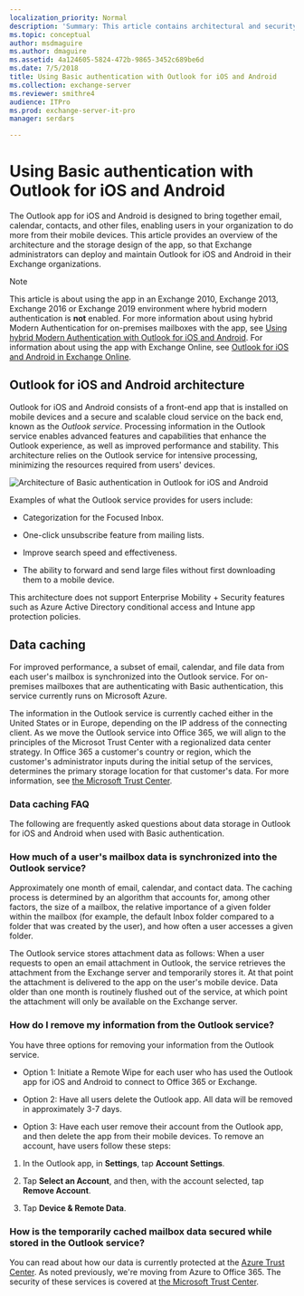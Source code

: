 ```yaml
---
localization_priority: Normal
description: 'Summary: This article contains architectural and security information for administrators about Outlook for iOS and Android in an Exchange Server 2016 or Exchange Server 2019 on-premises environment when the app uses Basic authentication.'
ms.topic: conceptual
author: msdmaguire
ms.author: dmaguire
ms.assetid: 4a124605-5824-472b-9865-3452c689be6d
ms.date: 7/5/2018
title: Using Basic authentication with Outlook for iOS and Android
ms.collection: exchange-server
ms.reviewer: smithre4
audience: ITPro
ms.prod: exchange-server-it-pro
manager: serdars

---
```


# Using Basic authentication with Outlook for iOS and Android

The Outlook app for iOS and Android is designed to bring together email, calendar, contacts, and other files, enabling users in your organization to do more from their mobile devices. This article provides an overview of the architecture and the storage design of the app, so that Exchange administrators can deploy and maintain Outlook for iOS and Android in their Exchange organizations.

>[!NOTE]
> This article is about using the app in an Exchange 2010, Exchange 2013, Exchange 2016 or Exchange 2019 environment where hybrid modern authentication is **not** enabled. For more information about using hybrid Modern Authentication for on-premises mailboxes with the app, see [Using hybrid Modern Authentication with Outlook for iOS and Android](use-hybrid-modern-auth.md). For information about using the app with Exchange Online, see [Outlook for iOS and Android in Exchange Online](https://go.microsoft.com/fwlink/p/?linkid=845477).

## Outlook for iOS and Android architecture

Outlook for iOS and Android consists of a front-end app that is installed on mobile devices and a secure and scalable cloud service on the back end, known as the *Outlook service*. Processing information in the Outlook service enables advanced features and capabilities that enhance the Outlook experience, as well as improved performance and stability. This architecture relies on the Outlook service for intensive processing, minimizing the resources required from users' devices.

![Architecture of Basic authentication in Outlook for iOS and Android](../../media/08b57616-7479-4577-b5de-1fc48dd059a1.PNG)

Examples of what the Outlook service provides for users include:

- Categorization for the Focused Inbox.

- One-click unsubscribe feature from mailing lists.

- Improve search speed and effectiveness.

- The ability to forward and send large files without first downloading them to a mobile device.

This architecture does not support Enterprise Mobility + Security features such as Azure Active Directory conditional access and Intune app protection policies.

## Data caching

For improved performance, a subset of email, calendar, and file data from each user's mailbox is synchronized into the Outlook service. For on-premises mailboxes that are authenticating with Basic authentication, this service currently runs on Microsoft Azure.

The information in the Outlook service is currently cached either in the United States or in Europe, depending on the IP address of the connecting client. As we move the Outlook service into Office 365, we will align to the principles of the Microsot Trust Center with a regionalized data center strategy. In Office 365 a customer's country or region, which the customer's administrator inputs during the initial setup of the services, determines the primary storage location for that customer's data. For more information, see [the Microsoft Trust Center](https://microsoft.com/trustcenter).

### Data caching FAQ

The following are frequently asked questions about data storage in Outlook for iOS and Android when used with Basic authentication.

### How much of a user's mailbox data is synchronized into the Outlook service?

Approximately one month of email, calendar, and contact data. The caching process is determined by an algorithm that accounts for, among other factors, the size of a mailbox, the relative importance of a given folder within the mailbox (for example, the default Inbox folder compared to a folder that was created by the user), and how often a user accesses a given folder.

The Outlook service stores attachment data as follows: When a user requests to open an email attachment in Outlook, the service retrieves the attachment from the Exchange server and temporarily stores it. At that point the attachment is delivered to the app on the user's mobile device. Data older than one month is routinely flushed out of the service, at which point the attachment will only be available on the Exchange server.

### How do I remove my information from the Outlook service?

You have three options for removing your information from the Outlook service.

- Option 1: Initiate a Remote Wipe for each user who has used the Outlook app for iOS and Android to connect to Office 365 or Exchange.

- Option 2: Have all users delete the Outlook app. All data will be removed in approximately 3-7 days.

- Option 3: Have each user remove their account from the Outlook app, and then delete the app from their mobile devices. To remove an account, have users follow these steps:

1. In the Outlook app, in **Settings**, tap **Account Settings**.

2. Tap **Select an Account**, and then, with the account selected, tap **Remove Account**.

3. Tap **Device & Remote Data**.

### How is the temporarily cached mailbox data secured while stored in the Outlook service?

You can read about how our data is currently protected at the [Azure Trust Center](https://azure.microsoft.com/support/trust-center/). As noted previously, we're moving from Azure to Office 365. The security of these services is covered at [the Microsoft Trust Center](https://microsoft.com/trustcenter).
